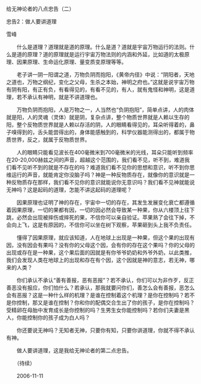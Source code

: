 给无神论者的八点忠告（二）

忠告2：做人要讲道理

雪峰


　　什么是道理？道理就是道的原理。什么是道？道就是宇宙万物运行的法则。什么是道的原理？道的原理就是运行宇宙万物法则的内涵和外延，比如道的太极原理、因果原理、生命运化原理、量变质变原理等等。

　　老子讲一阴一阳谓之道，万物负阴而抱阳，《黄帝内径》中说：“阴阳者，天地之道也，万物之纲纪，变化之父母，生杀之本始，神明之府也。”这就是说宇宙万物有阴有阳，有正有负，有看得见的，有看不见的，有人，就有鬼怪和神明，这是道理，若不承认有神明，就是不讲道理也。

　　万物负阴而抱阳，人是万物之一，人当然也“负阴抱阳”，简单点讲，人的肉体就是阳，人的灵魂（灵体）就是阴，复杂点讲，整个物质世界就是人赖以生存的阳，整个反物质世界就是人赖以存活的阴，人的眼睛看得见的，耳朵听得着的，鼻子嗅得到的，舌头能尝得出的，身体能感触到的，科学仪器能测得出的，都属于物质世界，反之，就属于反物质世界。

　　人的眼睛只能看见波长在400毫微米到700毫微米的光线，耳朵只能听到频率在20-20,000赫兹之间的声音，超越这个范围的，我们看不见，听不到，难道我们看不见听不到的就是不存在的吗？难道我们看不见你的思想和意识，听不到你思维运行的声音，就能肯定你没脑子吗？神是一种反物质存在，就像你的意识就是一种反物质存在那样，我们看不见你的意识就能说你无意识吗？我们看不见神就能说无神吗？这是起码的道理，怎能不讲这起码的道理呢？

　　因果原理也证明了神的存在，宇宙中一切的存在，其发生发展变化衰亡都遵循着因果原理，一切的果都有因，一切的因必然会导致某一种果，你从六楼顶上往下跳，必然会出现被摔伤或摔死的果，不信你可以亲自验证。苹果熟了会往下掉，不会向上飞，这是有原因的，不信你可以坐在树下观察，苹果砸到头上我不负责任。

　　懂得了因果原理，就应该知道，人在地球上出现是一种果，但这个果的出现有因，没有因会有果吗？没有你的父母这个因，会有你的存在这个果吗？你的父母的出现或存在是一种果，这个果后面的因就是有你爷爷奶奶和外爷外奶，以此类推，我们会发现人类在地球上的出现和存在有个因，这个因就是神的意志，若无神，哪来的人类？

　　你们承认不承认“善有善报，恶有恶报”？若不承认，你们可以为非作歹，反正善恶没有报应，你们怕什么？若承认，那我就要问你们，善怎么会有善报，恶怎么会有恶报？这是一种什么样的机理？是谁在控制着这个机理？是你在控制吗？若不是你控制，那又是谁在控制？你和你的配偶交合生出了你的孩子，是你在控制吗？受精卵在母胎中发育成长是你控制的吗？生男生女你能控制吗？若你们夫妻是黑人，你能控制你的孩子成为白人吗？

　　你还要说无神吗？无知者无神，只要你有知，只要你讲道理，你就不得不承认有神。

　　做人要讲道理，这是我给无神论者的第二点忠告。

　　（待续）

　　2006-11-11



